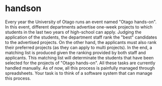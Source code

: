 handson
===============

Every year the University of Otago runs an event named "Otago hands-on". In this event, different departments advertise one-week projects to which students in the last two years of high-school can apply. Judging the application of the students, the department staff rank the "best" candidates to the advertised projects. On the other hand, the applicants must also rank their preferred projects (as they can apply to multi projects). In the end, a matching list is produced given the ranking provided by both staff and applicants. This matching list will determinate the students that have been selected for the projects of "Otago hands-on". All these tasks are currently handled manually. As of now, all this process is painfully managed through spreadsheets. Your task is to think of a software system that can manage this process.